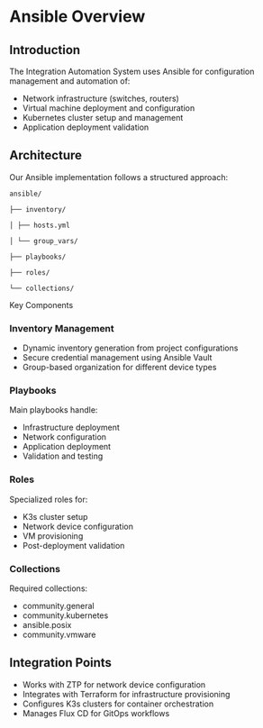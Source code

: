 # Ansible Overview

## Introduction

The Integration Automation System uses Ansible for configuration management and automation of:

- Network infrastructure (switches, routers)
- Virtual machine deployment and configuration
- Kubernetes cluster setup and management
- Application deployment validation

## Architecture

Our Ansible implementation follows a structured approach:

```plaintext
ansible/

├── inventory/

│ ├── hosts.yml

│ └── group_vars/

├── playbooks/

├── roles/

└── collections/
```

Key Components

### Inventory Management

- Dynamic inventory generation from project configurations
- Secure credential management using Ansible Vault
- Group-based organization for different device types

### Playbooks

Main playbooks handle:

- Infrastructure deployment
- Network configuration
- Application deployment
- Validation and testing

### Roles

Specialized roles for:

- K3s cluster setup
- Network device configuration
- VM provisioning
- Post-deployment validation

### Collections

Required collections:

- community.general
- community.kubernetes
- ansible.posix
- community.vmware

## Integration Points

- Works with ZTP for network device configuration
- Integrates with Terraform for infrastructure provisioning
- Configures K3s clusters for container orchestration
- Manages Flux CD for GitOps workflows

